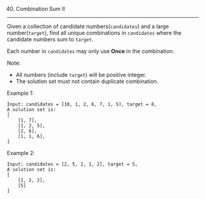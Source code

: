 40. Combination Sum II
---
Given a collection of candidate numbers(`candidates`) and a large number(`target`), find all unique combinations in `candidates` where the candidate numbers sum to `target`.

Each number in `candidates` may only use **Once** in the combination.

Note:
- All numbers (include `target`) will be positive integer.
- The solution set must not contain duplicate combination.

Example 1:
```
Input: candidates = [10, 1, 2, 6, 7, 1, 5], target = 8,
A solution set is:
[
    [1, 7],
    [1, 2, 5],
    [2, 6],
    [1, 1, 6],
]
```

Example 2:
```
Input: candidates = [2, 5, 2, 1, 2], target = 5,
A solution set is:
[
    [1, 2, 2],
    [5]
]
```